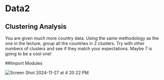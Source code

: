 # Data2
## Clustering Analysis
You are given much more country data. Using the same methodology as the one in the lecture, group all the countries in 2 clusters. 
Try with other numbers of clusters and see if they match your expectations. Maybe 7 is going to be a cool one!

##Import Modules 

![Screen Shot 2024-11-27 at 4 20 22 PM](https://github.com/user-attachments/assets/0dff5723-9139-4a86-bc3a-bfc3432839a9)

